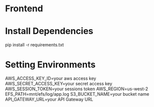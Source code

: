 # Frontend


# Install Dependencies
pip install -r requirements.txt

# Setting Environments
AWS_ACCESS_KEY_ID=your aws access key
AWS_SECRET_ACCESS_KEY=your secret access key
AWS_SESSION_TOKEN=your sessions token
AWS_REGION=us-west-2
EFS_PATH=mnt/efs/log/app.log
S3_BUCKET_NAME=your bucket name
API_GATEWAY_URL=your API Gateway URL
